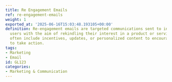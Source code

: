 ```yaml
---
title: Re Engagement Emails
ref: re-engagement-emails
weight: 1
exported_at: '2025-06-16T15:03:48.193105+00:00'
definition: Re-engagement emails are targeted communications sent to inactive or disengaged
  users with the aim of rekindling their interest in a product or service. These emails
  often include incentives, updates, or personalized content to encourage recipients
  to take action.
tags:
- Marketing
- Email
id: GL123
categories:
- Marketing & Communication
---
```


